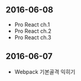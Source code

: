 


## 2016-06-08
- Pro React ch.1
- Pro React ch.2
- Pro React ch.3

## 2016-06-07
- Webpack 기본골격 익히기

